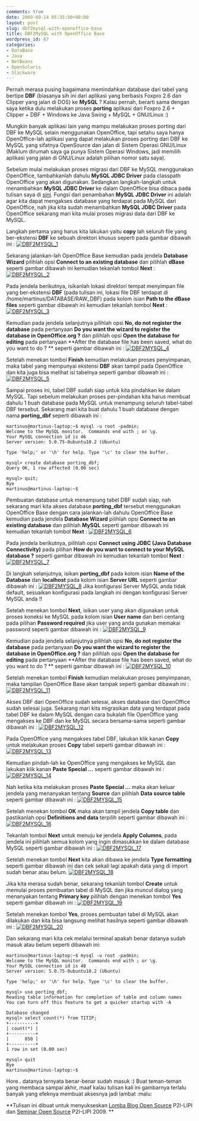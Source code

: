 ```yaml
---
comments: true
date: 2009-09-14 05:35:50+00:00
layout: post
slug: dbf2mysql-with-openoffice-base
title: DBF2MySQL with OpenOffice Base
wordpress_id: 67
categories:
- DataBase
- Java
- NetBeans
- OpenSolaris
- Slackware
---
```


Pernah merasa pusing bagaimana memindahkan database dari tabel yang bertipe **DBF** (biasanya sih ini dari aplikasi yang berbasis Foxpro 2.6 dan Clipper yang jalan di DOS) ke **MySQL** ? Kalau pernah, berarti sama dengan saya ketika dulu melakukan proses **porting** aplikasi dari Foxpro 2.6 + Clipper + DBF + Windows ke Java Swing + MySQL + GNU/Linux :)

Mungkin banyak aplikasi lain yang mampu melakukan proses porting dari DBF ke MySQL selain menggunakan OpenOffice, tapi setahu saya hanya OpenOffice-lah aplikasi yang dapat melakukan proses porting dari DBF ke MySQL yang sifatnya OpenSource dan jalan di Sistem Operasi GNU/Linux (Maklum dirumah saya ga punya Sistem Operasi Windows, jadi memilih aplikasi yang jalan di GNU/Linux adalah pilihan nomor satu saya).

Sebelum mulai melakukan proses migrasi dari DBF ke MySQL menggunakan OpenOffice, tambahkanlah dahulu **MySQL JDBC Driver** pada classpath OpenOffice yang akan digunakan. Sedangkan langkah-langkah untuk menambahkan **MySQL JDBC Driver** ke dalam OpenOffice bisa dibaca pada tulisan saya di [sini](http://martinusadyh.web.id/2009/06/20/view-your-database-schema-with-openoffice-301/#Memasang%20MySQL%20JDBC%20Driver%20di%20OpenOffice). Fungsi dari penambahan **MySQL JDBC Driver** ini adalah agar kita dapat mengakses database yang terdapat pada MySQL dari OpenOffice, nah jika kita sudah menambahkan **MySQL JDBC Driver** pada OpenOffice sekarang mari kita mulai proses migrasi data dari DBF ke MySQL.

Langkah pertama yang harus kita lakukan yaitu **copy** lah seluruh file yang ber-ekstensi **DBF** ke sebuah direktori khusus seperti pada gambar dibawah ini :
[![DBF2MYSQL_1](http://farm3.static.flickr.com/2552/3917613913_25b4453342.jpg)](http://www.flickr.com/photos/10243554@N02/3917613913/)

Sekarang jalankan-lah OpenOffice Base kemudian pada jendela **Database Wizard** pilihlah opsi **Connect to an existing database** dan pilihlah **dBase** seperti gambar dibawah ini kemudian tekanlah tombol **Next** :
[![DBF2MYSQL_2](http://farm3.static.flickr.com/2458/3917613917_87e3953f10.jpg)](http://www.flickr.com/photos/10243554@N02/3917613917/)
<!-- more -->
Pada jendela berikutnya, isikanlah lokasi direktori tempat menyimpan file yang ber-ekstensi **DBF** (pada tulisan ini, lokasi file DBF terdapat di /home/martinus/DATABASE/RAW_DBF) pada kolom isian **Path to the dBase files** seperti gambar dibawah ini kemudian tekanlah tombol **Next** :
[![DBF2MYSQL_3](http://farm3.static.flickr.com/2533/3917613919_eebbb9d711.jpg)](http://www.flickr.com/photos/10243554@N02/3917613919/)

Kemudian pada jendela selanjutnya pilihlah opsi **No, do not register the database** pada pertanyaan **Do you want the wizard to register the database in OpenOffice.org ?** dan pilihlah opsi **Open the database for editing** pada pertanyaan **After the database file has been saved, what do you want to do ? ** seperti gambar dibawah ini :
[![DBF2MYSQL_4](http://farm4.static.flickr.com/3523/3917613923_77299a413d.jpg)](http://www.flickr.com/photos/10243554@N02/3917613923/)

Setelah menekan tombol **Finish** kemudian melakukan proses penyimpanan, maka tabel yang mempunyai ekstensi **DBF** akan tampil pada OpenOffice dan kita juga bisa melihat isi tabelnya seperti gambar dibawah ini :
[![DBF2MYSQL_5](http://farm3.static.flickr.com/2595/3917613925_34c5f22685.jpg)](http://www.flickr.com/photos/10243554@N02/3917613925/)

Sampai proses ini, tabel DBF sudah siap untuk kita pindahkan ke dalam MySQL. Tapi sebelum melakukan proses per-pindahan kita harus membuat dahulu 1 buah database pada MySQL untuk menampung seluruh tabel-tabel DBF tersebut. Sekarang mari kita buat dahulu 1 buah database dengan nama **porting_dbf** seperti dibawah ini :

    
    
    martinus@martinus-laptop:~$ mysql -u root -padmin;
    Welcome to the MySQL monitor.  Commands end with ; or \g.
    Your MySQL connection id is 46
    Server version: 5.0.75-0ubuntu10.2 (Ubuntu)
    
    Type 'help;' or '\h' for help. Type '\c' to clear the buffer.
    
    mysql> create database porting_dbf;
    Query OK, 1 row affected (0.00 sec)
    
    mysql> quit;
    Bye
    martinus@martinus-laptop:~$
    



Pembuatan database untuk menampung tabel DBF sudah siap, nah sekarang mari kita akses database **porting_dbf** tersebut menggunakan OpenOffice Base dengan cara jalankan-lah dahulu OpenOffice Base kemudian pada jendela **Database Wizard** pilihlah opsi **Connect to an existing database** dan pilihlah **MySQL** seperti gambar dibawah ini kemudian tekanlah tombol **Next** :
[![DBF2MYSQL_6](http://farm3.static.flickr.com/2574/3917613935_3ceb3a54a6.jpg)](http://www.flickr.com/photos/10243554@N02/3917613935/)

Pada jendela berikutnya, pilihlah opsi **Connect using JDBC (Java Database Connectivity)** pada pilihan **How do you want to connect to your MySQL database ?** seperti gambar dibawah ini kemudian tekanlah tombol **Next** :
[![DBF2MYSQL_7](http://farm3.static.flickr.com/2636/3917619389_ca5b4de5d4.jpg)](http://www.flickr.com/photos/10243554@N02/3917619389/)

Di langkah selanjutnya, isikan **porting_dbf** pada kolom isian **Name of the Database** dan **localhost** pada kolom isian **Server URL** seperti gambar dibawah ini :
[![DBF2MYSQL_8](http://farm3.static.flickr.com/2481/3917619393_b97db8be01.jpg)](http://www.flickr.com/photos/10243554@N02/3917619393/)
Jika konfigurasi Server MySQL anda tidak default, sesuaikan konfigurasi pada langkah ini dengan konfigurasi Server MySQL anda !!

Setelah menekan tombol **Next**, isikan user yang akan digunakan untuk proses koneksi ke MySQL pada kolom isian **User name** dan beri centang pada pilihan **Password required** jika user yang anda gunakan memakai password seperti gambar dibawah ini :
[![DBF2MYSQL_9](http://farm4.static.flickr.com/3502/3917619397_5cf5b1aacf.jpg)](http://www.flickr.com/photos/10243554@N02/3917619397/)

Kemudian pada jendela selanjutnya pilihlah opsi **No, do not register the database** pada pertanyaan **Do you want the wizard to register the database in OpenOffice.org ?** dan pilihlah opsi **Open the database for editing** pada pertanyaan **After the database file has been saved, what do you want to do ? ** seperti gambar dibawah ini :
[![DBF2MYSQL_10](http://farm3.static.flickr.com/2627/3917619407_95971b2c04.jpg)](http://www.flickr.com/photos/10243554@N02/3917619407/)

Setelah menekan tombol **Finish** kemudian melakukan proses penyimpanan, maka tampilan OpenOffice Base akan tampak seperti gambar dibawah ini :
[![DBF2MYSQL_11](http://farm4.static.flickr.com/3531/3917619413_8f717dabaf.jpg)](http://www.flickr.com/photos/10243554@N02/3917619413/)

Akses DBF dari OpenOffice sudah selesai, akses database dari OpenOffice sudah selesai juga. Sekarang mari kita migrasikan data yang terdapat pada tabel DBF ke dalam MySQL dengan cara bukalah file OpenOffice yang mengakses ke DBF dan ke MySQL secara bersama-sama seperti gambar dibawah ini :
[![DBF2MYSQL_12](http://farm3.static.flickr.com/2582/3917619417_6f950d3eaa.jpg)](http://www.flickr.com/photos/10243554@N02/3917619417/)

Pada OpenOffice yang mengakses tabel DBF, lakukan klik kanan **Copy** untuk melakukan proses **Copy** tabel seperti gambar dibawah ini :
[![DBF2MYSQL_13](http://farm4.static.flickr.com/3512/3917641885_7a06ae42f0.jpg)](http://www.flickr.com/photos/10243554@N02/3917641885/)

Kemudian pindah-lah ke OpenOffice yang mengakses ke MySQL dan lakukan klik kanan **Paste Special ...** seperti gambar dibawah ini :
[![DBF2MYSQL_14](http://farm3.static.flickr.com/2442/3917641891_ecd100503f.jpg)](http://www.flickr.com/photos/10243554@N02/3917641891/)

Nah ketika kita melakukan proses **Paste Special ...** maka akan keluar jendela yang menanyakan tentang **Source** dan pilihlah **Data source table** seperti gambar dibawah ini :
[![DBF2MYSQL_15](http://farm3.static.flickr.com/2428/3917641895_b02207ff86.jpg)](http://www.flickr.com/photos/10243554@N02/3917641895/)

Setelah menekan tombol **OK** maka akan tampil jendela **Copy table** dan pastikanlah opsi **Definitions and data** terpilih seperti gambar dibawah ini :
[![DBF2MYSQL_16](http://farm3.static.flickr.com/2605/3917641901_b15868659f.jpg)](http://www.flickr.com/photos/10243554@N02/3917641901/)

Tekanlah tombol **Next** untuk menuju ke jendela **Apply Columns**, pada jendela ini pilihlah semua kolom yang ingin dimasukkan ke dalam database MySQL seperti gambar dibawah ini :
[![DBF2MYSQL_17](http://farm4.static.flickr.com/3506/3917641905_56eab06822.jpg)](http://www.flickr.com/photos/10243554@N02/3917641905/)

Setelah menekan tombol **Next** kita akan dibawa ke jendela **Type formatting** seperti gambar dibawah ini dan cek sekali lagi apakah data yang di import sudah benar atau belum.
[![DBF2MYSQL_18](http://farm4.static.flickr.com/3443/3917641913_35abf18613.jpg)](http://www.flickr.com/photos/10243554@N02/3917641913/)

Jika kita merasa sudah benar, sekarang tekanlah tombol **Create** untuk memulai proses pembuatan tabel di MySQL dan jika muncul dialog yang menanyakan tentang **Primary key** pilihlah dengan menekan tombol **Yes** seperti gambar dibawah ini :
[![DBF2MYSQL_19](http://farm4.static.flickr.com/3482/3918434378_bb8052f0c9.jpg)](http://www.flickr.com/photos/10243554@N02/3918434378/)

Setelah menekan tombol **Yes**, proses pembuatan tabel di MySQL akan dilakukan dan kita bisa langsung melihat hasilnya seperti gambar dibawah ini :
[![DBF2MYSQL_20](http://farm3.static.flickr.com/2509/3918434382_b10751ebae.jpg)](http://www.flickr.com/photos/10243554@N02/3918434382/)

Dan sekarang mari kita cek melalui terminal apakah benar datanya sudah masuk atau belum seperti dibawah ini:

    
    
    martinus@martinus-laptop:~$ mysql -u root -padmin;
    Welcome to the MySQL monitor.  Commands end with ; or \g.
    Your MySQL connection id is 48
    Server version: 5.0.75-0ubuntu10.2 (Ubuntu)
    
    Type 'help;' or '\h' for help. Type '\c' to clear the buffer.
    
    mysql> use porting_dbf;
    Reading table information for completion of table and column names
    You can turn off this feature to get a quicker startup with -A
    
    Database changed
    mysql> select count(*) from TITIP;
    +----------+
    | count(*) |
    +----------+
    |      850 |
    +----------+
    1 row in set (0.00 sec)
    
    mysql> quit
    Bye
    martinus@martinus-laptop:~$
    



Hore.. datanya ternyata benar-benar sudah masuk :) Buat teman-teman yang membaca sampai akhir, maaf kalau tulisan kali ini gambarnya terlalu banyak yang efeknya membuat aksesnya jadi lambat :malu:


**Tulisan ini dibuat untuk menyukseskan [Lomba Blog Open Source](http://www.informatika.lipi.go.id/seminar/lombablog/) P2I-LIPI dan [Seminar Open Source](http://www.informatika.lipi.go.id/seminar/) P2I-LIPI 2009. **
